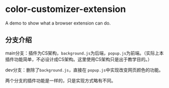# color-customizer-extension
A demo to show what a browser extension can do. 

## 分支介绍
main分支：插件为CS架构，`background.js`为后端，`popup.js`为前端。（实际上本插件功能简单，不必设计成CS架构。这里使用CS架构只是出于教学目的。）

dev分支：删除了`background.js`，直接在 `popup.js`中实现改变网页颜色的功能。

两个分支的插件功能是一样的，只是实现方式略有不同。
